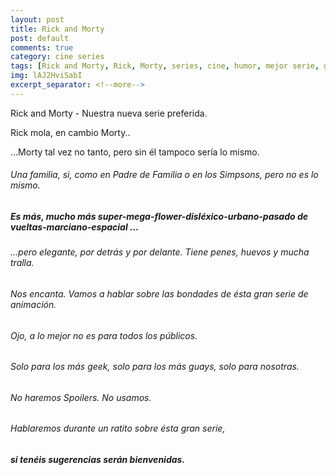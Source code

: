 ```yaml
---
layout: post
title: Rick and Morty
post: default
comments: true
category: cine series
tags: [Rick and Morty, Rick, Morty, series, cine, humor, mejor serie, gracioso, divertido, review]
img: lAJ2HviSabI
excerpt_separator: <!--more-->
---
```


Rick and Morty - Nuestra nueva serie preferida.

Rick mola, en cambio Morty..

...Morty tal vez no tanto, pero sin él tampoco sería lo mismo.


<!--more-->



###### Una familia, si, como en Padre de Familia o en los Simpsons, pero no es lo mismo.

##### Es más, mucho más super-mega-flower-disléxico-urbano-pasado de vueltas-marciano-espacial ... 

###### ...pero elegante, por detrás y por delante. Tiene penes, huevos y mucha tralla.

###### Nos encanta. Vamos a hablar sobre las bondades de ésta gran serie de animación.

###### Ojo, a lo mejor no es para todos los públicos.

###### Solo para los más geek, solo para los más guays, solo para nosotras.

###### No haremos Spoilers. No usamos.

###### Hablaremos durante un ratito sobre ésta gran serie,

##### si tenéis sugerencias serán bienvenidas.